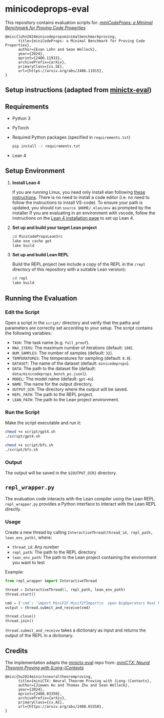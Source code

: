 # minicodeprops-eval

This repository contains evaluation scripts for:
*[miniCodeProps: a Minimal Benchmark for Proving Code Properties](https://arxiv.org/abs/2406.11915)*
```
@misc{lohn2024minicodepropsminimalbenchmarkproving,
      title={miniCodeProps: a Minimal Benchmark for Proving Code Properties}, 
      author={Evan Lohn and Sean Welleck},
      year={2024},
      eprint={2406.11915},
      archivePrefix={arXiv},
      primaryClass={cs.SE},
      url={https://arxiv.org/abs/2406.11915}, 
}
```

## Setup instructions (adapted from [minictx-eval](https://github.com/cmu-l3/minictx-eval))

## Requirements

- Python 3
- PyTorch
- Required Python packages (specified in `requirements.txt`)

  ```bash
  pip install -r requirements.txt
  ```

- Lean 4


## Setup Environment

1. **Install Lean 4**

   If you are running Linux, you need only install elan following [these instructions](https://leanprover-community.github.io/install/linux.html). There is no need to install a code editor
   (i.e. no need to follow the instructions to install VS-code). To ensure your path is updated, you should run `source $HOME/.elan/env` as prompted by the installer
   If you are evaluating in an environment with vscode, follow the instructions on the [Lean 4 installation page](https://leanprover.github.io/lean4/doc/quickstart.html) to set up Lean 4.
   

2. **Set up and build your target Lean project**

   ```bash
   cd MiniCodePropsLeanSrc
   lake exe cache get
   lake build
   ```

3. **Set up and build Lean REPL**

   Build the REPL project (we include a copy of the REPL in the `/repl` directory of this repository with a suitable Lean version):

   ```bash
   cd repl
   lake build
   ```

## Running the Evaluation

### Edit the Script

Open a script in the `script/` directory and verify that the paths and parameters are correctly set according to your setup. The script contains the following variables:

- `TASK`: The task name (e.g. `full_proof`).
- `MAX_ITERS`: The maximum number of iterations (default: `100`).
- `NUM_SAMPLES`: The number of samples (default: `32`).
- `TEMPERATURES`: The temperatures for sampling (default: `0.0`).
- `DATASET`: The name of the dataset (default: `minicodeprops`).
- `DATA`: The path to the dataset file (default: `data/minicodeprops_bench_ps.jsonl`).
- `MODEL`: The model name (default: `gpt-4o`).
- `NAME`: The name for the output directory.
- `OUTPUT_DIR`: The directory where the output will be saved.
- `REPL_PATH`: The path to the REPL project.
- `LEAN_PATH`: The path to the Lean project environment.

### Run the Script

Make the script executable and run it:

```bash
chmod +x script/gpt4.sh
./script/gpt4.sh
```

```bash
chmod +x script/bfs.sh
./script/bfs.sh
```

### Output

The output will be saved in the `${OUTPUT_DIR}` directory.

## `repl_wrapper.py`

The evaluation code interacts with the Lean compiler using the Lean REPL. `repl_wrapper.py` provides a Python interface to interact with the Lean REPL directly.

### Usage

Create a new thread by calling `InteractiveThread(thread_id, repl_path, lean_env_path)`, where:

- `thread_id`: Any number
- `repl_path`: The path to the REPL directory
- `lean_env_path`: The path to the Lean project containing the environment you want to test

Example:

```python
from repl_wrapper import InteractiveThread

thread = InteractiveThread(1, repl_path, lean_env_path)
thread.start()

cmd = {'cmd': 'import MiniF2F.Minif2fImport\n  open BigOperators Real Nat Topology'}
output = thread.submit_and_receive(cmd)

thread.close()
thread.join()
```

`thread.submit_and_receive` takes a dictionary as input and returns the output of the REPL in a dictionary.


## Credits

The implementation adapts the [minictx-eval](https://github.com/cmu-l3/minictx-eval) repo from:
*[miniCTX: Neural Theorem Proving with (Long-)Contexts](https://www.arxiv.org/abs/2408.03350)*
```
@misc{hu2024minictxneuraltheoremproving,
      title={miniCTX: Neural Theorem Proving with (Long-)Contexts}, 
      author={Jiewen Hu and Thomas Zhu and Sean Welleck},
      year={2024},
      eprint={2408.03350},
      archivePrefix={arXiv},
      primaryClass={cs.AI},
      url={https://arxiv.org/abs/2408.03350}, 
}
```
